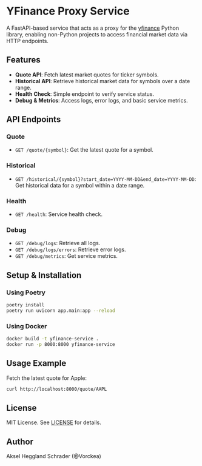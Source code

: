 # YFinance Proxy Service

A FastAPI-based service that acts as a proxy for the [yfinance](https://github.com/ranaroussi/yfinance) Python library, enabling non-Python projects to access financial market data via HTTP endpoints.

## Features

- **Quote API**: Fetch latest market quotes for ticker symbols.
- **Historical API**: Retrieve historical market data for symbols over a date range.
- **Health Check**: Simple endpoint to verify service status.
- **Debug & Metrics**: Access logs, error logs, and basic service metrics.

## API Endpoints

### Quote
- `GET /quote/{symbol}`: Get the latest quote for a symbol.

### Historical
- `GET /historical/{symbol}?start_date=YYYY-MM-DD&end_date=YYYY-MM-DD`: Get historical data for a symbol within a date range.

### Health
- `GET /health`: Service health check.

### Debug
- `GET /debug/logs`: Retrieve all logs.
- `GET /debug/logs/errors`: Retrieve error logs.
- `GET /debug/metrics`: Get service metrics.

## Setup & Installation

### Using Poetry
```sh
poetry install
poetry run uvicorn app.main:app --reload
```

### Using Docker
```sh
docker build -t yfinance-service .
docker run -p 8000:8000 yfinance-service
```

## Usage Example
Fetch the latest quote for Apple:
```sh
curl http://localhost:8000/quote/AAPL
```

## License
MIT License. See [LICENSE](LICENSE) for details.

## Author
Aksel Heggland Schrader (@Vorckea)
